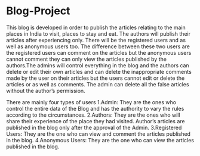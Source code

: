 # Blog-Project
This blog is developed in order to publish the articles relating to the main places in India to visit, places to stay and eat. The authors will publish their articles after experiencing only. There will be the registered users and as well as anonymous users too. The difference between these two users are the registered users can comment on the articles but the anonymous users cannot comment they can only view the articles published by the authors.The admins will control everything in the blog and the authors can delete or edit their own articles and can delete the inappropriate comments made by the user on their articles but the users cannot edit or delete the articles or as well as comments. The admin can delete all the false articles without the author’s permission.

There are mainly four types of users
1.Admin: They are the ones who control the entire data of the Blog and has the authority to vary the rules according to the circumstances.
2.Authors: They are the ones who will share their experience of the place they had visited. Author’s articles are published in the blog only after the approval of the Admin.
3.Registered Users: They are the one who can view and comment the articles published in the blog.
4.Anonymous Users: They are the one who can view the articles published in the blog.
